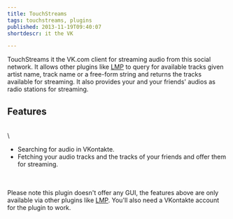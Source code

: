 ```yaml
---
title: TouchStreams
tags: touchstreams, plugins
published: 2013-11-19T09:40:07
shortdescr: it the VK

---
```


TouchStreams it the VK.com client for streaming audio from this social
network. It allows other plugins like [LMP](/plugins-lmp) to query for
available tracks given artist name, track name or a free-form string and
returns the tracks available for streaming. It also provides your and
your friends' audios as radio stations for streaming.

Features
--------

\
\

-   Searching for audio in VKontakte.
-   Fetching your audio tracks and the tracks of your friends and offer
    them for streaming.

\
\
Please note this plugin doesn't offer any GUI, the features above are
only available via other plugins like [LMP](/plugins-lmp). You'll also
need a VKontakte account for the plugin to work.